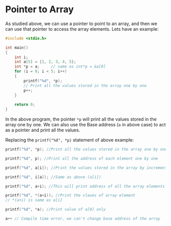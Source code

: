 # Pointer to Array

As studied above, we can use a pointer to point to an array, and then we can use that pointer to access the array elements. Lets have an example:

```c
#include <stdio.h>

int main()
{
    int i;
    int a[5] = {1, 2, 3, 4, 5};
    int *p = a;     // same as int*p = &a[0]
    for (i = 0; i < 5; i++)
    {
        printf("%d", *p); 
        // Print all the values stored in the array one by one
        p++;
    }
    
    return 0;
}
```

In the above program, the pointer `*p` will print all the values stored in the array one by one. We can also use the Base address \(`a` in above case\) to act as a pointer and print all the values.

Replacing the `printf("%d", *p)` statement of above example:

```c
printf("%d", *p); //Print all the values stored in the array one by one

printf("%d", p); //Print all the address of each element one by one

printf("%d", a[i]); //Print the values stored in the array by incrementing index

printf("%d", i[a]); //Same as above (a[i]) 

printf("%d", a+i); //This will print address of all the array elements

printf("%d", *(a+i)); //Print the vlaues of array element
// *(a+i) is same as a[i]

printf("%d", *a); //Print value of a[0] only

a++ // Compile time error, we can't change base address of the array
```




